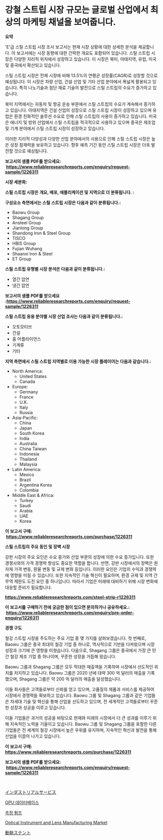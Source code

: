 <p><h1>강철 스트립 시장 규모는 글로벌 산업에서 최상의 마케팅 채널을 보여줍니다.</h1></p><p><strong>요약</strong></p>
<p><p>'E'급 스틸 스트립 시장 조사 보고서는 현재 시장 상황에 대한 상세한 분석을 제공합니다. 이 보고서에는 시장 동향에 대한 간략한 개요도 포함되어 있습니다. 스틸 스트립 시장은 다양한 지리적 위치에서 성장하고 있습니다. 이 시장은 북미, 아태지역, 유럽, 미국 및 중국에서 확산되고 있습니다.</p><p>스틸 스트립 시장은 전체 시장에 비해 13.5%의 연평균 성장률(CAGR)로 성장할 것으로 예상됩니다. 이 시장은 차량 산업, 건설 산업 및 기타 산업 분야에서 폭넓게 활용되고 있습니다. 특히 나노기술과 첨단 재료 기술의 발전으로 스틸 스트립의 수요가 증가하고 있습니다.</p><p>북미 지역에서는 자동차 및 항공 운송 부문에서 스틸 스트립의 수요가 계속해서 증가하고 있습니다. 아태지역은 건설 산업의 성장으로 스틸 스트립 시장이 성장하고 있으며 유럽은 환경 친화적인 솔루션 수요로 인해 스틸 스트립의 사용이 증가하고 있습니다. 미국은 에너지 및 방위 산업에서 스틸 스트립을 적극적으로 사용하고 있으며 중국은 제조업 및 기계 분야에서 스틸 스트립 시장이 성장하고 있습니다.</p><p>이러한 지리적 다양성과 다양한 산업 분야에서의 사용으로 인해 스틸 스트립 시장은 높은 성장 잠재력을 보유하고 있습니다. 향후 예측 기간 동안 스틸 스트립 시장은 더욱 발전할 것으로 예상됩니다.</p></p>
<p><strong>보고서의 샘플 PDF를 받으세요: &nbsp;<a href="https://www.reliableresearchreports.com/enquiry/request-sample/1226311">https://www.reliableresearchreports.com/enquiry/request-sample/1226311</a></strong></p>
<p><strong>시장 세분화:</strong></p>
<p><strong> 스틸 스트립 시장은 개요, 배포, 애플리케이션 및 지역으로 더 분류됩니다. :</strong></p>
<p><strong>구성요소 측면에서는 스틸 스트립 시장은 다음과 같이 분류됩니다.:</strong></p>
<p><ul><li>Baowu Group</li><li>Shagang Group</li><li>Ansteel Group</li><li>Jianlong Group</li><li>Shandong Iron & Steel Group</li><li>TISCO</li><li>HBIS Group</li><li>Fujian Wuhang</li><li>Shaanxi Iron & Steel</li><li>ET Group</li></ul></p>
<p><strong> 스틸 스트립 유형별 시장 분석은 다음과 같이 분류됩니다.:</strong></p>
<p><ul><li>열간 압연</li><li>냉간 압연</li></ul></p>
<p><strong>보고서의 샘플 PDF를 받으세요 :<a href="https://www.reliableresearchreports.com/enquiry/request-sample/1226311">https://www.reliableresearchreports.com/enquiry/request-sample/1226311</a></strong></p>
<p><strong> 스틸 스트립 응용 분야별 시장 산업 조사는 다음과 같이 분류됩니다.:</strong></p>
<p><ul><li>오토모티브</li><li>건설</li><li>홈 어플라이언스</li><li>기계류</li><li>기타</li></ul></p>
<p><strong>지역 측면에서 스틸 스트립 지역별로 이용 가능한 시장 플레이어는 다음과 같습니다.:</strong></p>
<p><ul>
    <li>
        North America:
        <ul>
            <li>United States</li>
            <li>Canada</li>
        </ul>
    </li>
    <li>
        Europe:
        <ul>
            <li>Germany</li>
            <li>France</li>
            <li>U.K.</li>
            <li>Italy</li>
            <li>Russia</li>
        </ul>
    </li>
    <li>
        Asia-Pacific:
        <ul>
            <li>China</li>
            <li>Japan</li>
            <li>South Korea</li>
            <li>India</li>
            <li>Australia</li>
            <li>China Taiwan</li>
            <li>Indonesia</li>
            <li>Thailand</li>
            <li>Malaysia</li>
        </ul>
    </li>
    <li>
        Latin America:
        <ul>
            <li>Mexico</li>
            <li>Brazil</li>
            <li>Argentina Korea</li>
            <li>Colombia</li>
        </ul>
    </li>
    <li>
        Middle East & Africa:
        <ul>
            <li>Turkey</li>
            <li>Saudi</li>
            <li>Arabia</li>
            <li>UAE</li>
            <li>Korea</li>
        </ul>
    </li>
    </ul></p>
<p><strong>이 보고서 구매: &nbsp;<a href="https://www.reliableresearchreports.com/purchase/1226311">https://www.reliableresearchreports.com/purchase/1226311</a></strong></p>
<p><strong>스틸 스트립의 주요 동인 및 장벽 시장</strong></p>
<p><p>강판 시장의 주요 요인은 수요 증가와 산업 부문의 성장에 의한 수요 증가입니다. 또한 경쟁사와의 가격 경쟁력 향상도 중요한 역할을 합니다. 반면, 강판 시장에서의 장벽은 원자재 가격 변동, 환율 변동 및 규제 변화 등입니다. 이러한 요인은 기업의 수익과 경쟁력에 영향을 미칠 수 있습니다. 또한 지속적인 기술 혁신이 필요하며, 환경 규제 및 지역 간 무역 제한도 도전 요인 중 하나입니다. 따라서 기업은 미래에 대비하기 위해 시장 변화에 대응할 준비가 필요합니다.</p></p>
<p><strong><a href="https://www.reliableresearchreports.com/steel-strip-r1226311">https://www.reliableresearchreports.com/steel-strip-r1226311</a></strong></p>
<p><strong>이 보고서를 구매하기 전에 궁금한 점이 있으면 문의하거나 공유하세요.: &nbsp;<a href="https://www.reliableresearchreports.com/enquiry/pre-order-enquiry/1226311">https://www.reliableresearchreports.com/enquiry/pre-order-enquiry/1226311</a></strong></p>
<p><strong>경쟁 구도</strong></p>
<p><p>철강 스트립 시장을 주도하는 주요 기업 중 몇 가지를 살펴보겠습니다. 첫 번째로, Baowu 그룹은 중국 최대의 철강 기업 중 하나로, 역사적으로 기반을 다져왔으며 시장 성장과 크기에 큰 영향을 미쳤습니다. 다음으로, Shagang 그룹은 중국에서 가장 큰 민간 철강 제조 기업 중 하나이며, 꾸준한 성장을 거듭해 왔습니다.</p><p>Baowu 그룹과 Shagang 그룹은 모두 막대한 매출액을 기록하며 시장에서 선도적인 위치를 차지하고 있습니다. Baowu 그룹은 2020 년에 대략 300 억 달러의 매출을 기록했으며, Shagang 그룹은 약 200 억 달러의 매출을 달성했습니다.</p><p>이들 회사들은 고객들로부터 신뢰를 얻고 있으며, 고품질의 제품과 서비스를 제공하여 시장에서 경쟁력을 확보하고 있습니다. Baowu 그룹 및 Shagang 그룹과 같은 기업들은 차세대 기술 및 혁신을 통해 산업을 선도하고 있으며, 전 세계적인 고객들로부터 꾸준한 성장과 성공을 이루고 있습니다.</p><p>이들 기업들은 과거의 성공을 바탕으로 현재와 미래의 시장에서 더 큰 성과를 이루기 위해 지속적인 노력을 기울이고 있습니다. Baowu 그룹 및 Shagang 그룹을 포함한 다른 기업들은 전 세계의 철강 시장에서 높은 우위를 유지하며, 지속적인 혁신과 발전을 통해 산업을 이끌어 나가고 있습니다.</p></p>
<p><strong>이 보고서 구매: &nbsp; <a href="https://www.reliableresearchreports.com/purchase/1226311">https://www.reliableresearchreports.com/purchase/1226311</a></strong></p>
<p><strong>보고서의 샘플 PDF를 받으세요: &nbsp;<a href="https://www.reliableresearchreports.com/enquiry/request-sample/1226311">https://www.reliableresearchreports.com/enquiry/request-sample/1226311</a></strong><strong></strong></p>
<p>&nbsp;</p>
<p><p><a href="https://medium.com/@raideochran7856/%E7%94%A3%E6%A5%AD%E3%82%B5%E3%83%BC%E3%83%93%E3%82%B9%E5%B8%82%E5%A0%B4%E3%83%AC%E3%83%9D%E3%83%BC%E3%83%88%E3%81%AF-%E3%81%93%E3%81%AE%E5%B8%82%E5%A0%B4%E3%81%AE%E6%9C%80%E6%96%B0%E3%83%88%E3%83%AC%E3%83%B3%E3%83%89%E3%81%A8%E6%88%90%E9%95%B7%E6%A9%9F%E4%BC%9A%E3%82%92%E6%98%8E%E3%82%89%E3%81%8B%E3%81%AB%E3%81%97%E3%81%A6%E3%81%84%E3%81%BE%E3%81%99-bc06b3b2bd60">インダストリアルサービス</a></p><p><a href="https://medium.com/@juliastanley2022/gpu-%EB%8D%B0%EC%9D%B4%ED%84%B0%EB%B2%A0%EC%9D%B4%EC%8A%A4-%EC%8B%9C%EC%9E%A5%EC%9D%80-%EC%8B%9C%EC%9E%A5-%EC%A0%90%EC%9C%A0%EC%9C%A8-%EA%B7%9C%EB%AA%A8-%EB%B0%8F-2031%EB%85%84%EA%B9%8C%EC%A7%80-%EC%98%88%EC%B8%A1%EB%90%9C-%EC%98%88%EC%B8%A1%EC%97%90-%EC%B4%88%EC%A0%90%EC%9D%84-%EB%A7%9E%EC%B6%A5%EB%8B%88%EB%8B%A4-fe6898192b24">GPU 데이터베이스</a></p><p><a href="https://medium.com/@hugofirst44/%EC%B8%A1%EC%A0%95-%ED%8E%8C%ED%94%84-%EC%8B%9C%EC%9E%A5%EC%9D%80-%EC%8B%9C%EC%9E%A5-%EC%A0%90%EC%9C%A0%EC%9C%A8-%EC%8B%9C%EC%9E%A5-%EB%8F%99%ED%96%A5-%EB%B0%8F-%EC%8B%9C%EC%9E%A5-%EC%84%B1%EC%9E%A5%EC%97%90-%EA%B4%80%ED%95%9C-%EC%A0%95%EB%B3%B4%EB%A5%BC-%EC%A0%9C%EA%B3%B5%ED%95%A9%EB%8B%88%EB%8B%A4-14d66439a1b9">측정 펌프</a></p><p><a href="https://github.com/okotobwrhuteie/Market-Research-Report-List-2/blob/main/optical-instrument-and-lens-manufacturing-market.md">Optical Instrument and Lens Manufacturing Market</a></p><p><a href="https://medium.com/@stantonhane1/%E5%8B%95%E8%84%88%E3%82%B9%E3%83%86%E3%83%B3%E3%83%88%E5%B8%82%E5%A0%B4%E3%81%AE%E5%88%86%E6%9E%90-%E3%82%B0%E3%83%AD%E3%83%BC%E3%83%90%E3%83%AB%E7%94%A3%E6%A5%AD%E3%81%AE%E8%A6%8B%E9%80%9A%E3%81%97%E3%81%A8%E4%BA%88%E6%B8%AC-2024%E5%B9%B4%E3%81%8B%E3%82%892031%E5%B9%B4%E3%81%BE%E3%81%A7-1abff3df683c">動脈ステント</a></p></p>